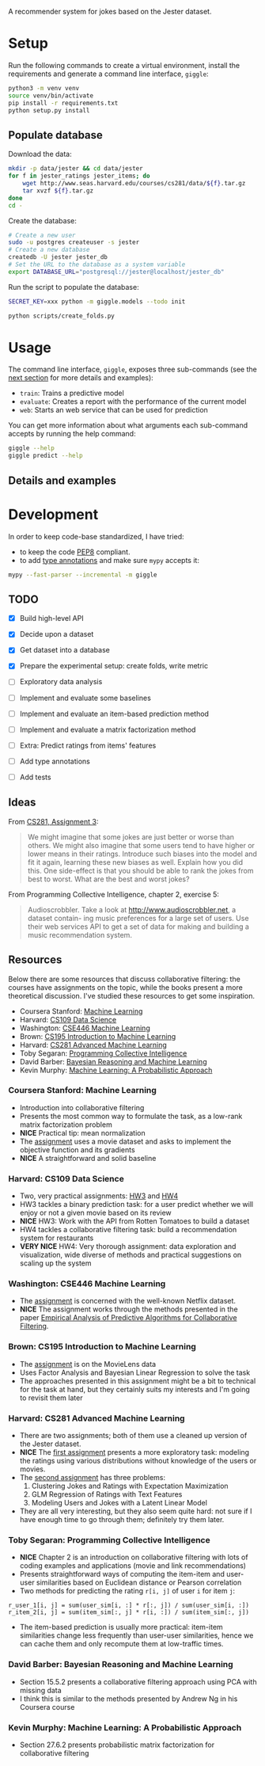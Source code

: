 A recommender system for jokes based on the Jester dataset.

# Setup

Run the following commands to create a virtual environment, install the requirements and generate a command line interface, `giggle`:

```bash
python3 -m venv venv
source venv/bin/activate
pip install -r requirements.txt
python setup.py install
```

## Populate database

Download the data:

```bash
mkdir -p data/jester && cd data/jester
for f in jester_ratings jester_items; do
    wget http://www.seas.harvard.edu/courses/cs281/data/${f}.tar.gz
    tar xvzf ${f}.tar.gz
done
cd -
```

Create the database:

```bash
# Create a new user
sudo -u postgres createuser -s jester
# Create a new database
createdb -U jester jester_db
# Set the URL to the database as a system variable
export DATABASE_URL="postgresql://jester@localhost/jester_db"
```

Run the script to populate the database:

```bash
SECRET_KEY=xxx python -m giggle.models --todo init
```

```bash
python scripts/create_folds.py
```

# Usage

The command line interface, `giggle`, exposes three sub-commands (see the [next section](#details-and-examples) for more details and examples):

* `train`: Trains a predictive model
* `evaluate`: Creates a report with the performance of the current model
* `web`: Starts an web service that can be used for prediction

You can get more information about what arguments each sub-command accepts by running the help command:

```bash
giggle --help
giggle predict --help
```

## Details and examples

# Development

In order to keep code-base standardized, I have tried:

* to keep the code [PEP8](ihttps://www.python.org/dev/peps/pep-0008/) compliant.
* to add [type annotations](https://docs.python.org/3/library/typing.html) and make sure `mypy` accepts it:

```bash
mypy --fast-parser --incremental -m giggle
```

## TODO

- [x] Build high-level API
- [x] Decide upon a dataset
- [x] Get dataset into a database
- [x] Prepare the experimental setup: create folds, write metric
- [ ] Exploratory data analysis
- [ ] Implement and evaluate some baselines
- [ ] Implement and evaluate an item-based prediction method
- [ ] Implement and evaluate a matrix factorization method
- [ ] Extra: Predict ratings from items' features

- [ ] Add type annotations
- [ ] Add tests

## Ideas

From [CS281, Assignment 3](http://www.seas.harvard.edu/courses/cs281/files/assignment-3.pdf):

> We might imagine that some jokes are just better or worse than others. We might also imagine that some users tend to have higher or lower means in their ratings. Introduce such biases into the model and fit it again, learning these new biases as well. Explain how you did this. One side-effect is that you should be able to rank the jokes from best to worst. What are the best and worst jokes?

From Programming Collective Intelligence, chapter 2, exercise 5:

> Audioscrobbler. Take a look at http://www.audioscrobbler.net, a dataset contain- ing music preferences for a large set of users. Use their web services API to get a set of data for making and building a music recommendation system.

## Resources

Below there are some resources that discuss collaborative filtering: the courses have assignments on the topic, while the books present a more theoretical discussion. I've studied these resources to get some inspiration.

- Coursera Stanford: [Machine Learning](http://www.holehouse.org/mlclass/)
- Harvard: [CS109 Data Science](http://cs109.github.io/2015/)
- Washington: [CSE446 Machine Learning](https://courses.cs.washington.edu/courses/cse446/15sp/)
- Brown: [CS195 Introduction to Machine Learning](http://cs.brown.edu/courses/cs195-5/spring2012/)
- Harvard: [CS281 Advanced Machine Learning](http://www.seas.harvard.edu/courses/cs281/)
- Toby Segaran: [Programming Collective Intelligence](https://www.amazon.com/Programming-Collective-Intelligence-Building-Applications/dp/0596529325/ref=sr_1_1?ie=UTF8&qid=1488878344&sr=8-1&keywords=programming+collective)
- David Barber: [Bayesian Reasoning and Machine Learning](https://www.amazon.com/Bayesian-Reasoning-Machine-Learning-Barber/dp/0521518148/ref=sr_1_1?ie=UTF8&qid=1488878372&sr=8-1&keywords=bayesian+reasoning+and+machine+learning)
- Kevin Murphy: [Machine Learning: A Probabilistic Approach](https://www.amazon.com/Machine-Learning-Probabilistic-Perspective-Computation/dp/0262018020/ref=sr_1_1?ie=UTF8&qid=1488878389&sr=8-1&keywords=machine+learning+a+probabilistic+perspective)

### Coursera Stanford: Machine Learning

- Introduction into collaborative filtering
- Presents the most common way to formulate the task, as a low-rank matrix factorization problem
- **NICE** Practical tip: mean normalization
- The [assignment](https://github.com/gopaczewski/coursera-ml/blob/master/mlclass-ex8-005/ex8.pdf) uses a movie dataset and asks to implement the objective function and its gradients
- **NICE** A straightforward and solid baseline

### Harvard: CS109 Data Science

- Two, very practical assignments: [HW3](https://github.com/cs109/content/blob/master/HW3.ipynb) and [HW4](https://github.com/cs109/content/blob/master/HW4.ipynb)
- HW3 tackles a binary prediction task: for a user predict whether we will enjoy or not a given movie based on its review
- **NICE** HW3: Work with the API from Rotten Tomatoes to build a dataset
- HW4 tackles a collaborative filtering task: build a recommendation system for restaurants
- **VERY NICE** HW4: Very thorough assignment: data exploration and visualization, wide diverse of methods and practical suggestions on scaling up the system

### Washington: CSE446 Machine Learning

- The [assignment](https://courses.cs.washington.edu/courses/cse446/15sp/assignments/2/) is concerned with the well-known Netflix dataset.
- **NICE** The assignment works through the methods presented in the paper [Empirical Analysis of Predictive Algorithms for Collaborative Filtering](https://courses.cs.washington.edu/courses/cse446/15sp/assignments/2/algsweb.pdf).

### Brown: CS195 Introduction to Machine Learning

- The [assignment](http://cs.brown.edu/courses/cs195-5/spring2012/homework/hw9.pdf) is on the MovieLens data
- Uses Factor Analysis and Bayesian Linear Regression to solve the task
- The approaches presented in this assignment might be a bit to technical for the task at hand, but they certainly suits my interests and I'm going to revisit them later

### Harvard: CS281 Advanced Machine Learning

- There are two assignments; both of them use a cleaned up version of the Jester dataset.
- **NICE** The [first assignment](http://www.seas.harvard.edu/courses/cs281/files/assignment-1.pdf) presents a more exploratory task: modeling the ratings using various distributions without knowledge of the users or movies.
- The [second assignment](http://www.seas.harvard.edu/courses/cs281/files/assignment-3.pdf) has three problems:
  1. Clustering Jokes and Ratings with Expectation Maximization
  2. GLM Regression of Ratings with Text Features
  3. Modeling Users and Jokes with a Latent Linear Model
- They are all very interesting, but they also seem quite hard: not sure if I have enough time to go through them; definitely try them later.

### Toby Segaran: Programming Collective Intelligence

- **NICE** Chapter 2 is an introduction on collaborative filtering with lots of coding examples and applications (movie and link recommendations)
- Presents straightforward ways of computing the item-item and user-user similarities based on Euclidean distance or Pearson correlation
- Two methods for predicting the rating `r[i, j]` of user `i` for item `j`:

```
r_user_1[i, j] = sum(user_sim[i, :] * r[:, j]) / sum(user_sim[i, :])
r_item_2[i, j] = sum(item_sim[:, j] * r[i, :]) / sum(item_sim[:, j])
```

- The item-based prediction is usually more practical: item-item similarities change less frequently than user-user similarities, hence we can cache them and only recompute them at low-traffic times.

### David Barber: Bayesian Reasoning and Machine Learning

- Section 15.5.2 presents a collaborative filtering approach using PCA with missing data
- I think this is similar to the methods presented by Andrew Ng in his Coursera course

### Kevin Murphy: Machine Learning: A Probabilistic Approach

- Section 27.6.2 presents probabilistic matrix factorization for collaborative filtering
